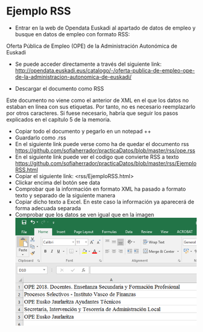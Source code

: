 # Ejemplo RSS

- Entrar en la web de Opendata Euskadi al apartado de datos de empleo y busque en datos de empleo con formato RSS:

Oferta Pública de Empleo (OPE) de la Administración Autonómica de Euskadi
- Se puede acceder directamente a través del siguiente link:
<http://opendata.euskadi.eus/catalogo/-/oferta-publica-de-empleo-ope-de-la-administracion-autonomica-de-euskadi/>

- Descargar el documento como RSS

Este documento no viene como el anterior de XML en el que los datos no estaban en línea con sus etiquetas. Por tanto, no es necesario reemplazarlo por otros caracteres. Si fuese necesario, habría que seguir los pasos explicados en el capítulo 5 de la memoria.

- Copiar todo el documento y pegarlo en un notepad ++
- Guardarlo como .rss
- En el siguiente link puede verse como ha de quedar el documento rss
<https://github.com/sofiaherrador/practicaDatos/blob/master/rss/ope.rss>
- En el siguiente link puede ver el codigo que convierte RSS a texto
<https://github.com/sofiaherrador/practicaDatos/blob/master/rss/EjemploRSS.html>
- Copiar el siguiente link:
<rss/EjemploRSS.html>
- Clickar encima del botón see data
- Comprobar que la información en formato XML ha pasado a formato texto y separado de la siguiente manera
- Copiar dicho texto a Excel. En este caso la información ya aparecerá de forma adecuada separada
- Comprobar que los datos se ven igual que en la imagen
![List of categories](fotos/fotos/Capture%208.PNG)
